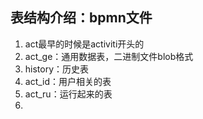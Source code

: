 ## 表结构介绍：bpmn文件
1. act最早的时候是activiti开头的
2. act_ge：通用数据表，二进制文件blob格式
3. history：历史表
4. act_id：用户相关的表
5. act_ru：运行起来的表
6. 
